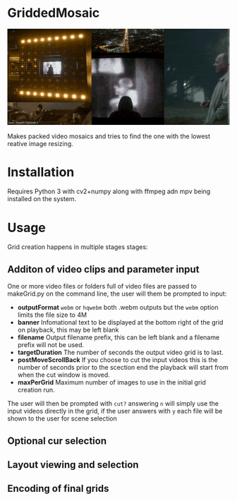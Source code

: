 # GriddedMosaic

![Low res output example](https://raw.githubusercontent.com/dfaker/GriddedMosaic/master/GridOutput.gif)

Makes packed video mosaics and tries to find the one with the lowest reative image resizing.

# Installation

Requires Python 3 with cv2+numpy along with ffmpeg adn mpv being installed on the system.

# Usage

Grid creation happens in multiple stages stages:

## Additon of video clips and parameter input
One or more video files or folders full of video files are passed to makeGrid.py on the command line, the user will them be prompted to input:

- **outputFormat** `webm` or `hqwebm` both .webm outputs but the `webm` option limits the file size to 4M
- **banner** Infomational text to be displayed at the bottom right of the grid on playback, this may be left blank
- **filename** Output filename prefix, this can be left blank and a filename prefix will not be used.
- **targetDuration** The number of seconds the output video grid is to last.
- **postMoveScrollBack** If you choose to cut the input videos this is the number of seconds prior to the scection end the playback will start from when the cut window is moved.
- **maxPerGrid** Maximum number of images to use in the initial grid creation run.

The user will then be prompted with `cut?` answering `n` will simply use the input videos directly in the grid, if the user answers with `y` each file will be shown to the user for scene selection

## Optional cur selection
  
## Layout viewing and selection
## Encoding of final grids
